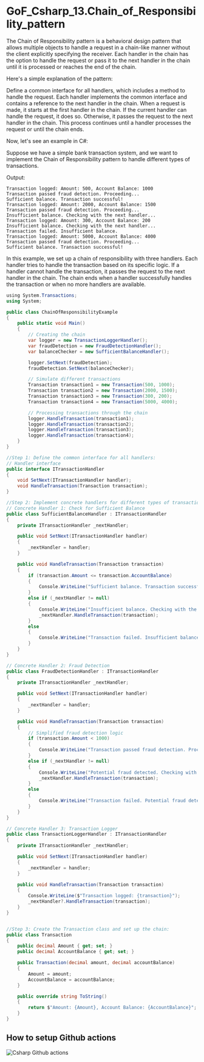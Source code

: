 # GoF_Csharp_13.Chain_of_Responsibility_pattern

The Chain of Responsibility pattern is a behavioral design pattern that allows multiple objects to handle a request in a chain-like manner without 
the client explicitly specifying the receiver. Each handler in the chain has the option to handle the request or pass it to the next handler in the chain 
until it is processed or reaches the end of the chain.

Here's a simple explanation of the pattern:

Define a common interface for all handlers, which includes a method to handle the request.
Each handler implements the common interface and contains a reference to the next handler in the chain.
When a request is made, it starts at the first handler in the chain. If the current handler can handle the request, it does so. Otherwise, 
it passes the request to the next handler in the chain.
This process continues until a handler processes the request or until the chain ends.

Now, let's see an example in C#:

Suppose we have a simple bank transaction system, and we want to implement the Chain of Responsibility pattern to handle different types of transactions.

Output:

```
Transaction logged: Amount: 500, Account Balance: 1000
Transaction passed fraud detection. Proceeding...
Sufficient balance. Transaction successful!
Transaction logged: Amount: 2000, Account Balance: 1500
Transaction passed fraud detection. Proceeding...
Insufficient balance. Checking with the next handler...
Transaction logged: Amount: 300, Account Balance: 200
Insufficient balance. Checking with the next handler...
Transaction failed. Insufficient balance.
Transaction logged: Amount: 5000, Account Balance: 4000
Transaction passed fraud detection. Proceeding...
Sufficient balance. Transaction successful!
```

In this example, we set up a chain of responsibility with three handlers. Each handler tries to handle the transaction based on its specific logic. If a handler cannot handle the transaction, it passes the request to the next handler in the chain. The chain ends when a handler successfully handles the transaction or when no more handlers are available.

```csharp
﻿using System.Transactions;
using System;

public class ChainOfResponsibilityExample
{
    public static void Main()
    {
        // Creating the chain
        var logger = new TransactionLoggerHandler();
        var fraudDetection = new FraudDetectionHandler();
        var balanceChecker = new SufficientBalanceHandler();

        logger.SetNext(fraudDetection);
        fraudDetection.SetNext(balanceChecker);

        // Simulate different transactions
        Transaction transaction1 = new Transaction(500, 1000);
        Transaction transaction2 = new Transaction(2000, 1500);
        Transaction transaction3 = new Transaction(300, 200);
        Transaction transaction4 = new Transaction(5000, 4000);

        // Processing transactions through the chain
        logger.HandleTransaction(transaction1);
        logger.HandleTransaction(transaction2);
        logger.HandleTransaction(transaction3);
        logger.HandleTransaction(transaction4);
    }
}

//Step 1: Define the common interface for all handlers:
// Handler interface
public interface ITransactionHandler
{
    void SetNext(ITransactionHandler handler);
    void HandleTransaction(Transaction transaction);
}

//Step 2: Implement concrete handlers for different types of transactions:
// Concrete Handler 1: Check for Sufficient Balance
public class SufficientBalanceHandler : ITransactionHandler
{
    private ITransactionHandler _nextHandler;

    public void SetNext(ITransactionHandler handler)
    {
        _nextHandler = handler;
    }

    public void HandleTransaction(Transaction transaction)
    {
        if (transaction.Amount <= transaction.AccountBalance)
        {
            Console.WriteLine("Sufficient balance. Transaction successful!");
        }
        else if (_nextHandler != null)
        {
            Console.WriteLine("Insufficient balance. Checking with the next handler...");
            _nextHandler.HandleTransaction(transaction);
        }
        else
        {
            Console.WriteLine("Transaction failed. Insufficient balance.");
        }
    }
}

// Concrete Handler 2: Fraud Detection
public class FraudDetectionHandler : ITransactionHandler
{
    private ITransactionHandler _nextHandler;

    public void SetNext(ITransactionHandler handler)
    {
        _nextHandler = handler;
    }

    public void HandleTransaction(Transaction transaction)
    {
        // Simplified fraud detection logic
        if (transaction.Amount < 1000)
        {
            Console.WriteLine("Transaction passed fraud detection. Proceeding...");
        }
        else if (_nextHandler != null)
        {
            Console.WriteLine("Potential fraud detected. Checking with the next handler...");
            _nextHandler.HandleTransaction(transaction);
        }
        else
        {
            Console.WriteLine("Transaction failed. Potential fraud detected.");
        }
    }
}

// Concrete Handler 3: Transaction Logger
public class TransactionLoggerHandler : ITransactionHandler
{
    private ITransactionHandler _nextHandler;

    public void SetNext(ITransactionHandler handler)
    {
        _nextHandler = handler;
    }

    public void HandleTransaction(Transaction transaction)
    {
        Console.WriteLine($"Transaction logged: {transaction}");
        _nextHandler?.HandleTransaction(transaction);
    }
}


//Step 3: Create the Transaction class and set up the chain:
public class Transaction
{
    public decimal Amount { get; set; }
    public decimal AccountBalance { get; set; }

    public Transaction(decimal amount, decimal accountBalance)
    {
        Amount = amount;
        AccountBalance = accountBalance;
    }

    public override string ToString()
    {
        return $"Amount: {Amount}, Account Balance: {AccountBalance}";
    }
}
```

## How to setup Github actions

![Csharp Github actions](https://github.com/luiscoco/GoF_Csharp-13.Chain_of_Responsibility_pattern/assets/32194879/4b906030-0de2-48d2-90e9-1eef8c957d0f)
